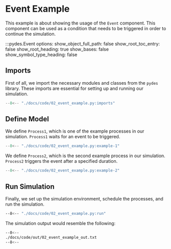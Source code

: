 # Event Example

This example is about showing the usage of the `Event` component. This component can be used as a
condition that needs to be triggered in order to continue the simulation.

:::pydes.Event
    options:
        show_object_full_path: false
        show_root_toc_entry: false
        show_root_heading: true
        show_bases: false
        show_symbol_type_heading: false

## Imports

First of all, we import the necessary modules and classes from the `pydes` library. These imports are essential for setting up and running our simulation.

```py linenums="1"
--8<-- "./docs/code/02_event_example.py:imports"
```


## Define Model

We define `Process1`, which is one of the example processes in our simulation. `Process1` waits for an event to be triggered.

```py linenums="1"
--8<-- "./docs/code/02_event_example.py:example-1"
```

We define `Process2`, which is the second example process in our simulation. `Process2` triggers the event after a specified duration.

```py linenums="1"
--8<-- "./docs/code/02_event_example.py:example-2"
```


## Run Simulation

Finally, we set up the simulation environment, schedule the processes, and run the simulation.

```bash
--8<-- "./docs/code/02_event_example.py:run"
```

The simulation output would resemble the following:

```bash
--8<--
./docs/code/out/02_event_example_out.txt
--8<--
```